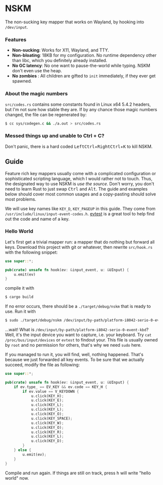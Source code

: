 NSKM
====

The non-sucking key mapper that works on Wayland, by hooking into `/dev/input`.

### Features

- **Non-sucking**: Works for X11, Wayland, and TTY.
- **Non-bloating**: 18KB for my configuration. No runtime dependency other than libc, which you definitely already installed.
- **No GC latency**: No one want to pause-the-world while typing. NSKM don't even use the heap.
- **No zombies** : All children are gifted to `init` immediately, if they ever get spawned.

### About the magic numbers

`src/codes.rs` contains some constants found in Linux x64 5.4.2 headers, but I'm not sure how stable they are. If by any
chance those magic numbers changed, the file can be regenerated by:

```sh
$ cc sys/codegen.c && ./a.out > src/codes.rs
```

### Messed things up and unable to Ctrl + C?

Don't panic, there is a hard coded <kbd>LeftCtrl</kbd>+<kbd>RightCtrl</kbd>+<kbd>K</kbd> to kill NSKM.

## Guide

Feature rich key mappers usually come with a complicated configuration or sophisticated scripting language, which I would
rather not to touch. Thus, the designated way to use NSKM is *use the source*. Don't worry, you don't need to learn Rust
to just swap <kbd>Ctrl</kbd> and <kbd>Alt</kbd>. The guide and examples below should cover most common usages and a
copy-pasting should solve most problems.

We will use key names like `KEY_D`, `KEY_PAGEUP` in this guide. They come from `/usr/include/linux/input-event-codes.h`.
[evtest](https://gitlab.freedesktop.org/libevdev/evtest) is a great tool to help find out the code and name of a key.

### Hello World

Let's first get a trivial mapper run: a mapper that do nothing but forward all keys. Download this project with git or
whatever, then rewrite `src/hook.rs` with the following snippet:

```rust
use super::*;

pub(crate) unsafe fn hook(ev: &input_event, u: &UInput) {
    u.emit(ev)
}
```

compile it with

```sh
$ cargo build
```

If no error occurs, there should be a `./target/debug/nskm` that is ready to use. Run it with

```sh
$ sudo ./target/debug/nskm /dev/input/by-path/platform-i8042-serio-0-event-kbd
```

...wait! What is `/dev/input/by-path/platform-i8042-serio-0-event-kbd`? Well, it's the input device you want to capture,
i.e. your keyboard. Try `cat /proc/bus/input/devices` or `evtest` to findout your. This file is usually owned by `root`
and no permission for others, that's why we need `sudo` here.

If you managed to run it, you will find, well, nothing happened. That's because we just forwarded all key events. To be
sure that we actually succeed, modify the file as following:

```rust
use super::*;

pub(crate) unsafe fn hook(ev: &input_event, u: &UInput) {
    if ev.type_ == EV_KEY && ev.code == KEY_H {
        if ev.value == V_KEYDOWN {
            u.click(KEY_H);
            u.click(KEY_E);
            u.click(KEY_L);
            u.click(KEY_L);
            u.click(KEY_O);
            u.click(KEY_SPACE);
            u.click(KEY_W);
            u.click(KEY_O);
            u.click(KEY_R);
            u.click(KEY_L);
            u.click(KEY_D);
        }
    } else {
        u.emit(ev);
    }
}
```

Compile and run again. If things are still on track, press <kbd>h</kbd> will write "hello world" now.
